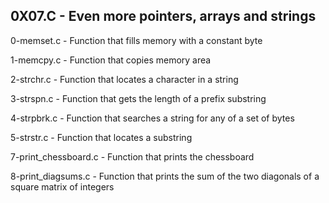 ## 0X07.C - Even more pointers, arrays and strings

0-memset.c - Function that fills memory with a constant byte

1-memcpy.c - Function that copies memory area

2-strchr.c - Function that locates a character in a string

3-strspn.c - Function that gets the length of a prefix substring

4-strpbrk.c - Function that searches a string for any of a set of bytes

5-strstr.c - Function that locates a substring

7-print_chessboard.c - Function that prints the chessboard

8-print_diagsums.c - Function that prints the sum of the two diagonals of a square matrix of integers
